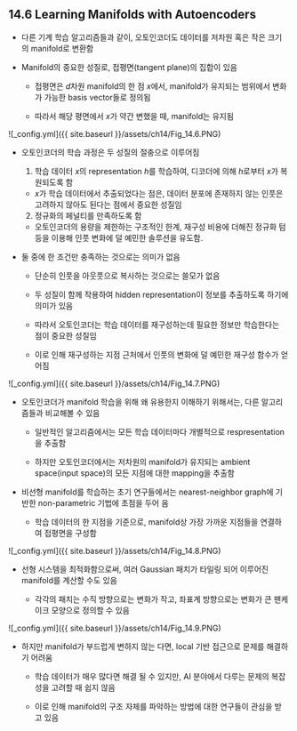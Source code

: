 ## 14.6 Learning Manifolds with Autoencoders

- 다른 기계 학습 알고리즘들과 같이, 오토인코더도 데이터를 저차원 혹은 작은 크기의 manifold로 변환함


- Manifold의 중요한 성질로, 접평면(tangent plane)의 집합이 있음

  - 접평면은 $d$차원 manifold의 한 점 $x$에서, manifold가 유지되는 범위에서 변화가 가능한 basis vector들로 정의됨

  - 따라서 해당 평면에서 $x$가 약간 변했을 때, manifold는 유지됨


![_config.yml]({{ site.baseurl }}/assets/ch14/Fig_14.6.PNG)


- 오토인코더의 학습 과정은 두 성질의 절충으로 이루어짐

  1. 학습 데이터 $x$의 representation $h$를 학습하여, 디코더에 의해 $h$로부터 $x$가 복원되도록 함

    - $x$가 학습 데이터에서 추출되었다는 점은, 데이터 분포에 존재하지 않는 인풋은 고려하지 않아도 된다는 점에서 중요한 성질임

  2. 정규화의 페널티를 만족하도록 함
  
    - 오토인코더의 용량을 제한하는 구조적인 한계, 재구성 비용에 더해진 정규화 텀 등을 이용해 인풋 변화에 덜 예민한 솔루션을 유도함.

- 둘 중에 한 조건만 충족하는 것으로는 의미가 없음

  - 단순히 인풋을 아웃풋으로 복사하는 것으로는 쓸모가 없음

  - 두 성질이 함께 작용하여 hidden representation이 정보를 추출하도록 하기에 의미가 있음

  - 따라서 오토인코더는 학습 데이터를 재구성하는데 필요한 정보만 학습한다는 점이 중요한 성질임

  - 이로 인해 재구성하는 지점 근처에서 인풋의 변화에 덜 예민한 재구성 함수가 얻어짐

![_config.yml]({{ site.baseurl }}/assets/ch14/Fig_14.7.PNG)


- 오토인코더가 manifold 학습을 위해 왜 유용한지 이해하기 위해서는, 다른 알고리즘들과 비교해볼 수 있음

  - 일반적인 알고리즘에서는 모든 학습 데이터마다 개별적으로 respresentation을 추출함

  - 하지만 오토인코더에서는 저차원의 manifold가 유지되는 ambient space(input space)의 모든 지점에 대한 mapping을 추출함


- 비선형 manifold를 학습하는 초기 연구들에서는 nearest-neighbor graph에 기반한 non-parametric 기법에 초점을 두어 옴

  - 학습 데이터의 한 지점을 기준으로, manifold상 가장 가까운 지점들을 연결하여 접평면을 구성함

![_config.yml]({{ site.baseurl }}/assets/ch14/Fig_14.8.PNG)


- 선형 시스템을 최적화함으로써, 여러 Gaussian 패치가 타일링 되어 이루어진 manifold를 계산할 수도 있음

  - 각각의 패치는 수직 방향으로는 변화가 작고, 좌표계 방향으로는 변화가 큰 팬케이크 모양으로 정의할 수 있음


![_config.yml]({{ site.baseurl }}/assets/ch14/Fig_14.9.PNG)


- 하지만 manifold가 부드럽게 변하지 않는 다면, local 기반 접근으로 문제를 해결하기 어려움

  - 학습 데이터가 매우 많다면 해결 될 수 있지만, AI 분야에서 다루는 문제의 복잡성을 고려할 때 쉽지 않음
  
  - 이로 인해 manifold의 구조 자체를 파악하는 방법에 대한 연구들이 관심을 받고 있음
